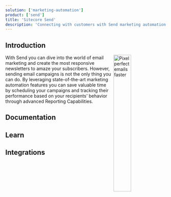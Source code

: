 ```yaml
---
solution: ['marketing-automation']
product: ['send']
title: 'Sitecore Send'
description: 'Connecting with customers with Send marketing automation'
---
```


## Introduction

<img src="/images/products/send/pixel-perfect-emails-faster.svg" alt="Pixel perfect emails faster" width="33%" align="right" />
With Send you can dive into the world of email marketing and create the most responsive newsletters to amaze your subscribers. However, sending email campaigns is not the only thing you can do. By leveraging state-of-the-art marketing automation features you can save valuable time by scheduling your campaigns and tracking their performance based on your recipients’ behavior through advanced Reporting Capabilities.

## Documentation

<Row columns={3}>
<Link title="Developer Documentation" link="https://doc.sitecore.com/send/en/developers/api-documentation/index-en.html" />
<Link title="User Documentation" link="https://doc.sitecore.com/send/en/users/sitecore-send/introduction-to-sitecore-send.html" />
<Link title="What's New in Documentation" link="https://doc.sitecore.com/send/en/users/sitecore-send/what-s-new-in-sitecore-send.html" />
</Row>

## Learn

<Row columns={2}>
<Link title="Sitecore Send for Marketers" link="https://learning.sitecore.com/learn/learning_plan/view/39/send-for-marketers" />
<Link title="Moosend Academy" link="https://academy.moosend.com/" />
<Link title="How do I get started with Moosend" link="https://help.moosend.com/hc/en-us/articles/208076445-How-do-I-get-started-with-my-Moosend-account-" />
<Link title="Extra tools" link="https://moosend.com/resources/fancy-toolshed/" />
<Link title="Moosend blog" link="https://moosend.com/blog/" />
</Row>

## Integrations

<Row columns={2}>
<Link title="Integrating Sitecore Send with Sitecore Content Hub" link="/learn/integrations/send-ch" className="bg-theme-bg-alt" />
<Link title="Integrating Sitecore Send with Sitecore OrderCloud" link="/learn/integrations/send-oc" className="bg-theme-bg-alt" />
<Link title="Integrating Sitecore Send with Sitecore XM" link="/learn/integrations/send-xm" className="bg-theme-bg-alt" />
</Row>
